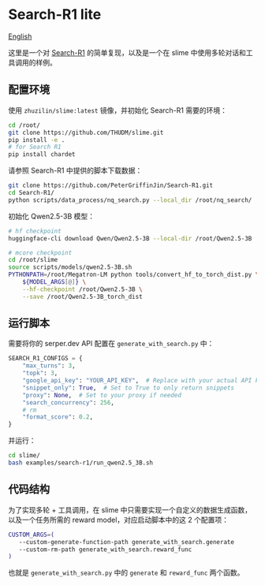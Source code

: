 # Search-R1 lite

[English](./README.md)

这里是一个对 [Search-R1](https://github.com/PeterGriffinJin/Search-R1) 的简单复现，以及是一个在 slime 中使用多轮对话和工具调用的样例。

## 配置环境

使用 `zhuzilin/slime:latest` 镜像，并初始化 Search-R1 需要的环境：

```bash
cd /root/
git clone https://github.com/THUDM/slime.git
pip install -e .
# for Search R1
pip install chardet
```

请参照 Search-R1 中提供的脚本下载数据：

```bash
git clone https://github.com/PeterGriffinJin/Search-R1.git
cd Search-R1/
python scripts/data_process/nq_search.py --local_dir /root/nq_search/
```

初始化 Qwen2.5-3B 模型：

```bash
# hf checkpoint
huggingface-cli download Qwen/Qwen2.5-3B --local-dir /root/Qwen2.5-3B

# mcore checkpoint
cd /root/slime
source scripts/models/qwen2.5-3B.sh
PYTHONPATH=/root/Megatron-LM python tools/convert_hf_to_torch_dist.py \
    ${MODEL_ARGS[@]} \
    --hf-checkpoint /root/Qwen2.5-3B \
    --save /root/Qwen2.5-3B_torch_dist
```

## 运行脚本

需要将你的 serper.dev API 配置在 `generate_with_search.py` 中：

```python
SEARCH_R1_CONFIGS = {
    "max_turns": 3,
    "topk": 3,
    "google_api_key": "YOUR_API_KEY",  # Replace with your actual API key
    "snippet_only": True,  # Set to True to only return snippets
    "proxy": None,  # Set to your proxy if needed
    "search_concurrency": 256,
    # rm
    "format_score": 0.2,
}
```

并运行：

```bash
cd slime/
bash examples/search-r1/run_qwen2.5_3B.sh
```

## 代码结构

为了实现多轮 + 工具调用，在 slime 中只需要实现一个自定义的数据生成函数，以及一个任务所需的 reward model，对应启动脚本中的这 2 个配置项：

```bash
CUSTOM_ARGS=(
   --custom-generate-function-path generate_with_search.generate
   --custom-rm-path generate_with_search.reward_func
)
```

也就是 `generate_with_search.py` 中的 `generate` 和 `reward_func` 两个函数。
